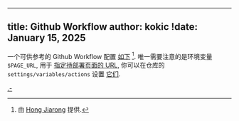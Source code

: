 
---
title: Github Workflow
author: kokic
!date: January 15, 2025
---

一个可供参考的 Github Workflow 配置 [如下](/tutorials/workflow-yml.md) [^hongjr03-workflow]. 
唯一需要注意的是环境变量 `$PAGE_URL`, 用于 [指定待部署页面的 URL](/tutorials/compile), 
你可以在仓库的 `settings/variables/actions` 设置 [它们](https://docs.github.com/en/actions/writing-workflows/choosing-what-your-workflow-does/store-information-in-variables). 

[.-](/tutorials/workflow-yml.md#:embed)

[^hongjr03-workflow]: 由 [Hong Jiarong](https://github.com/hongjr03) 提供. 
